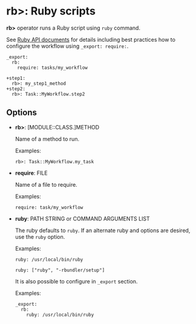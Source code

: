 # rb>: Ruby scripts

**rb>** operator runs a Ruby script using `ruby` command.

See [Ruby API documents](../../ruby_api.html) for details including best practices how to configure the workflow using `_export: require:`.

    _export:
      rb:
        require: tasks/my_workflow

    +step1:
      rb>: my_step1_method
    +step2:
      rb>: Task::MyWorkflow.step2

## Options

* **rb>**: [MODULE::CLASS.]METHOD

  Name of a method to run.

  Examples:

  ```
  rb>: Task::MyWorkflow.my_task
  ```

* **require**: FILE

  Name of a file to require.

  Examples:

  ```
  require: task/my_workflow
  ```

* **ruby**: PATH STRING or COMMAND ARGUMENTS LIST

  The ruby defaults to `ruby`. If an alternate ruby and options are desired, use the `ruby` option.

  Examples:

  ```
  ruby: /usr/local/bin/ruby
  ```

  ```
  ruby: ["ruby", "-rbundler/setup"]
  ```

  It is also possible to configure in `_export` section.

  Examples:

  ```
  _export:
    rb:
      ruby: /usr/local/bin/ruby
  ```

